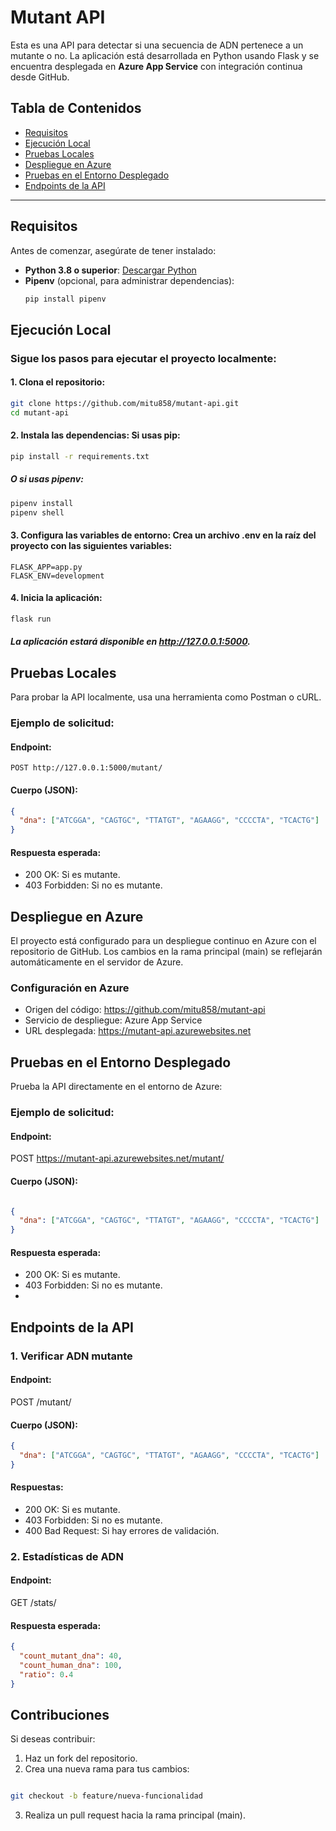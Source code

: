 # Mutant API

Esta es una API para detectar si una secuencia de ADN pertenece a un mutante o no. La aplicación está desarrollada en Python usando Flask y se encuentra desplegada en **Azure App Service** con integración continua desde GitHub.

## Tabla de Contenidos
- [Requisitos](#requisitos)
- [Ejecución Local](#ejecución-local)
- [Pruebas Locales](#pruebas-locales)
- [Despliegue en Azure](#despliegue-en-azure)
- [Pruebas en el Entorno Desplegado](#pruebas-en-el-entorno-desplegado)
- [Endpoints de la API](#endpoints-de-la-api)

---

## Requisitos

Antes de comenzar, asegúrate de tener instalado:
- **Python 3.8 o superior**: [Descargar Python](https://www.python.org/downloads/)
- **Pipenv** (opcional, para administrar dependencias): 
  ```bash
  pip install pipenv
  ```
## Ejecución Local
### Sigue los pasos para ejecutar el proyecto localmente:

#### 1. Clona el repositorio:

```bash
git clone https://github.com/mitu858/mutant-api.git
cd mutant-api
```
#### 2. Instala las dependencias: Si usas pip:

```bash
pip install -r requirements.txt
```
##### O si usas pipenv:

```bash
pipenv install
pipenv shell
```
#### 3. Configura las variables de entorno: Crea un archivo .env en la raíz del proyecto con las siguientes variables:

```env
FLASK_APP=app.py
FLASK_ENV=development
```
#### 4. Inicia la aplicación:

```bash
flask run
```
##### La aplicación estará disponible en http://127.0.0.1:5000.

## Pruebas Locales
Para probar la API localmente, usa una herramienta como Postman o cURL.

### Ejemplo de solicitud:
 #### Endpoint:
```HTTP
POST http://127.0.0.1:5000/mutant/
```
#### Cuerpo (JSON):
```json
{
  "dna": ["ATCGGA", "CAGTGC", "TTATGT", "AGAAGG", "CCCCTA", "TCACTG"]
}
```
#### Respuesta esperada:
- 200 OK: Si es mutante.
- 403 Forbidden: Si no es mutante.

## Despliegue en Azure
El proyecto está configurado para un despliegue continuo en Azure con el repositorio de GitHub. Los cambios en la rama principal (main) se reflejarán automáticamente en el servidor de Azure.

### Configuración en Azure
- Origen del código: https://github.com/mitu858/mutant-api
- Servicio de despliegue: Azure App Service
- URL desplegada: https://mutant-api.azurewebsites.net

## Pruebas en el Entorno Desplegado
 Prueba la API directamente en el entorno de Azure:

### Ejemplo de solicitud:
#### Endpoint:
POST https://mutant-api.azurewebsites.net/mutant/

#### Cuerpo (JSON):

```json

{
  "dna": ["ATCGGA", "CAGTGC", "TTATGT", "AGAAGG", "CCCCTA", "TCACTG"]
}
```
#### Respuesta esperada:

- 200 OK: Si es mutante.
- 403 Forbidden: Si no es mutante.
- 
## Endpoints de la API
### 1. Verificar ADN mutante
#### Endpoint:
POST /mutant/

#### Cuerpo (JSON):

```json
{
  "dna": ["ATCGGA", "CAGTGC", "TTATGT", "AGAAGG", "CCCCTA", "TCACTG"]
}
```
#### Respuestas:

- 200 OK: Si es mutante.
- 403 Forbidden: Si no es mutante.
- 400 Bad Request: Si hay errores de validación.
### 2. Estadísticas de ADN
#### Endpoint:
GET /stats/
#### Respuesta esperada:

```json
{
  "count_mutant_dna": 40,
  "count_human_dna": 100,
  "ratio": 0.4
}
```
## Contribuciones
Si deseas contribuir:

1. Haz un fork del repositorio.
2. Crea una nueva rama para tus cambios:
```bash

git checkout -b feature/nueva-funcionalidad
```
3. Realiza un pull request hacia la rama principal (main).
